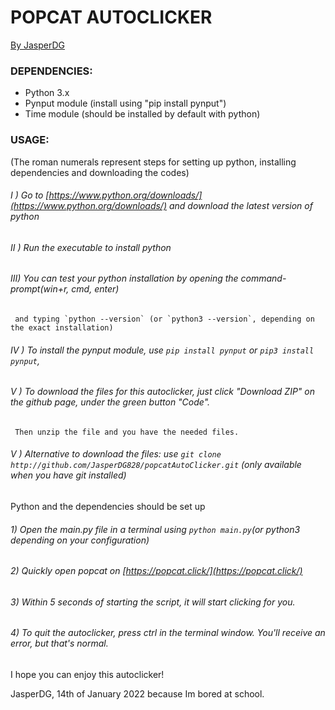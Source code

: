 # POPCAT AUTOCLICKER

<u>By JasperDG</u>

### DEPENDENCIES:

 - Python 3.x
 - Pynput module (install using "pip install pynput")
 - Time module (should be installed by default with python)

### USAGE: 

(The roman numerals represent steps for setting up python, installing dependencies and downloading the codes)

###### I  ) Go to [https://www.python.org/downloads/](https://www.python.org/downloads/) and download the latest version of python
###### II ) Run the executable to install python
###### III) You can test your python installation by opening the command-prompt(win+r, cmd, enter)
     and typing `python --version` (or `python3 --version`, depending on the exact installation)
###### IV ) To install the pynput module, use `pip install pynput` or `pip3 install pynput`,
###### V  ) To download the files for this autoclicker, just click "Download ZIP" on the github page, under the green button "Code".
     Then unzip the file and you have the needed files.
###### V  ) Alternative to download the files: use `git clone http://github.com/JasperDG828/popcatAutoClicker.git` (only available when you have git installed)

Python and the dependencies should be set up

###### 1) Open the main.py file in a terminal using `python main.py`(or python3 depending on your configuration)
###### 2) Quickly open popcat on [https://popcat.click/](https://popcat.click/)
###### 3) Within 5 seconds of starting the script, it will start clicking for you.
###### 4) To quit the autoclicker, press ctrl in the terminal window. You'll receive an error, but that's normal.

I hope you can enjoy this autoclicker!

JasperDG, 14th of January 2022 because Im bored at school.